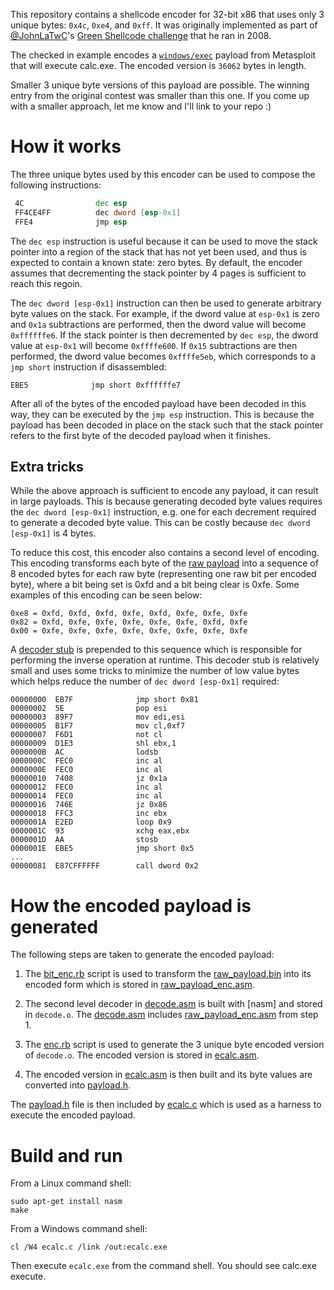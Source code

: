 This repository contains a shellcode encoder for 32-bit x86 that uses only 3 unique bytes: `0x4c`, `0xe4`, and `0xff`. It was originally implemented as part of [@JohnLaTwC](https://twitter.com/JohnLaTwC/)'s [Green Shellcode challenge](https://twitter.com/JohnLaTwC/status/1107380892467490816) that he ran in 2008.

The checked in example encodes a [`windows/exec`](https://github.com/rapid7/metasploit-framework/blob/master/modules/payloads/singles/windows/exec.rb) payload from Metasploit that will execute calc.exe. The encoded version is `36062` bytes in length.

Smaller 3 unique byte versions of this payload are possible. The winning entry from the original contest was smaller than this one. If you come up with a smaller approach, let me know and I'll link to your repo :)

# How it works

The three unique bytes used by this encoder can be used to compose the following instructions:

```asm
 4C                dec esp
 FF4CE4FF          dec dword [esp-0x1]
 FFE4              jmp esp
```

The `dec esp` instruction is useful because it can be used to move the stack pointer into a region of the stack that has not yet been used, and thus is expected to contain a known state: zero bytes. By default, the encoder assumes that decrementing the stack pointer by 4 pages is sufficient to reach this regoin.

The `dec dword [esp-0x1]` instruction can then be used to generate arbitrary byte values on the stack. For example, if the dword value at `esp-0x1` is zero and `0x1a` subtractions are performed, then the dword value will become `0xffffffe6`. If the stack pointer is then decremented by `dec esp`, the dword value at `esp-0x1` will become `0xffffe600`. If `0x15` subtractions are then performed, the dword value becomes `0xffffe5eb`, which corresponds to a `jmp short` instruction if disassembled:

```
EBE5              jmp short 0xffffffe7
```

After all of the bytes of the encoded payload have been decoded in this way, they can be executed by the `jmp esp` instruction. This is because the payload has been decoded in place on the stack such that the stack pointer refers to the first byte of the decoded payload when it finishes.

## Extra tricks

While the above approach is sufficient to encode any payload, it can result in large payloads. This is because generating decoded byte values requires the `dec dword [esp-0x1]` instruction, e.g. one for each decrement required to generate a decoded byte value. This can be costly because `dec dword [esp-0x1]` is 4 bytes.

To reduce this cost, this encoder also contains a second level of encoding. This encoding transforms each byte of the [raw payload](https://github.com/epakskape/greenshellcode/blob/master/raw_payload_enc.asm) into a sequence of 8 encoded bytes for each raw byte (representing one raw bit per encoded byte), where a bit being set is 0xfd and a bit being clear is 0xfe. Some examples of this encoding can be seen below:

```
0xe8 = 0xfd, 0xfd, 0xfd, 0xfe, 0xfd, 0xfe, 0xfe, 0xfe
0x82 = 0xfd, 0xfe, 0xfe, 0xfe, 0xfe, 0xfe, 0xfd, 0xfe
0x00 = 0xfe, 0xfe, 0xfe, 0xfe, 0xfe, 0xfe, 0xfe, 0xfe
```

A [decoder stub](https://github.com/epakskape/greenshellcode/blob/master/decode.asm) is prepended to this sequence which is responsible for performing the inverse operation at runtime. This decoder stub is relatively small and uses some tricks to minimize the number of low value bytes which helps reduce the number of `dec dword [esp-0x1]` required:

```
00000000  EB7F              jmp short 0x81
00000002  5E                pop esi
00000003  89F7              mov edi,esi
00000005  B1F7              mov cl,0xf7
00000007  F6D1              not cl
00000009  D1E3              shl ebx,1
0000000B  AC                lodsb
0000000C  FEC0              inc al
0000000E  FEC0              inc al
00000010  7408              jz 0x1a
00000012  FEC0              inc al
00000014  FEC0              inc al
00000016  746E              jz 0x86
00000018  FFC3              inc ebx
0000001A  E2ED              loop 0x9
0000001C  93                xchg eax,ebx
0000001D  AA                stosb
0000001E  EBE5              jmp short 0x5
...
00000081  E87CFFFFFF        call dword 0x2
```

# How the encoded payload is generated

The following steps are taken to generate the encoded payload:

1. The [bit_enc.rb](https://github.com/epakskape/greenshellcode/blob/master/bit_enc.rb) script is used to transform the [raw_payload.bin](https://github.com/epakskape/greenshellcode/blob/master/raw_payload.bin) into its encoded form which is stored in [raw_payload_enc.asm](https://github.com/epakskape/greenshellcode/blob/master/raw_payload_enc.asm).

2. The second level decoder in [decode.asm](https://github.com/epakskape/greenshellcode/blob/master/decode.asm) is built with [nasm] and stored in `decode.o`. The [decode.asm](https://github.com/epakskape/greenshellcode/blob/master/decode.asm) includes [raw_payload_enc.asm](https://github.com/epakskape/greenshellcode/blob/master/raw_payload_enc.asm) from step 1.

3. The [enc.rb](https://github.com/epakskape/greenshellcode/blob/master/enc.rb) script is used to generate the 3 unique byte encoded version of `decode.o`. The encoded version is stored in [ecalc.asm](https://github.com/epakskape/greenshellcode/blob/master/ecalc.asm).

4. The encoded version in [ecalc.asm](https://github.com/epakskape/greenshellcode/blob/master/ecalc.asm) is then built and its byte values are converted into [payload.h](https://github.com/epakskape/greenshellcode/blob/master/payload.h).

The [payload.h](https://github.com/epakskape/greenshellcode/blob/master/payload.h) file is then included by [ecalc.c](https://github.com/epakskape/greenshellcode/blob/master/ecalc.c) which is used as a harness to execute the encoded payload.

# Build and run

From a Linux command shell:

```
sudo apt-get install nasm
make
```

From a Windows command shell:

```
cl /W4 ecalc.c /link /out:ecalc.exe
```

Then execute `ecalc.exe` from the command shell. You should see calc.exe execute.
